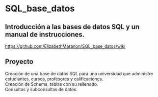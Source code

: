 # SQL_base_datos

## Introducción a las bases de datos SQL y un manual de instrucciones.
https://github.com/ElizabethMaranon/SQL_base_datos/wiki

## Proyecto
Creación de una base de datos SQL para una universidad que administre estudiantes, cursos, profesores y calificaciones.  
Creación de Schema, tablas con su rellenado.  
Consultas y subconsultas de datos.

